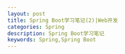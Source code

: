 ```yaml
---
layout: post
title: Spring Boot学习笔记(2)|Web开发
categories: Spring
description: Spring Boot学习笔记
keywords: Spring,Spring Boot
---
```


## 